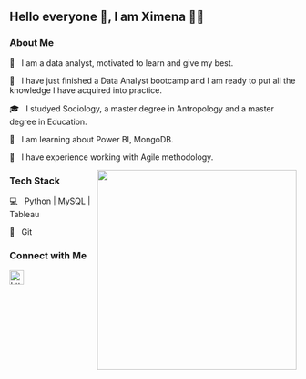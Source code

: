 ## Hello everyone 👋, I am Ximena 👩‍💻

<h3> About Me </h3>

 🤗 &nbsp; I am a data analyst, motivated to learn and give my best.

 🔭 &nbsp; I have just finished a Data Analyst bootcamp and I am ready to put all the knowledge I have acquired into practice.

 🎓 &nbsp; I studyed Sociology, a master degree in Antropology and a master degree in Education. 

 🌱 &nbsp; I am learning about Power BI, MongoDB.

 🔄 &nbsp; I have experience working with Agile methodology.


<img src="https://cdn.dribbble.com/users/355439/screenshots/1636997/media/a16042d19ae1db48e7f02303725a6ee4.gif" width="350" align='right'>


<h3>Tech Stack</h3>

 💻 &nbsp; Python | MySQL | Tableau
 
 🔧 &nbsp; Git 



<h3> Connect with Me </h3>

<a href="https://www.linkedin.com/in/ximenatrujillom/">
  <img src="https://www.vectorlogo.zone/logos/linkedin/linkedin-icon.svg" alt= "https://www.linkedin.com/in/ximenatrujillom/" height="25" width="25">
</a>

